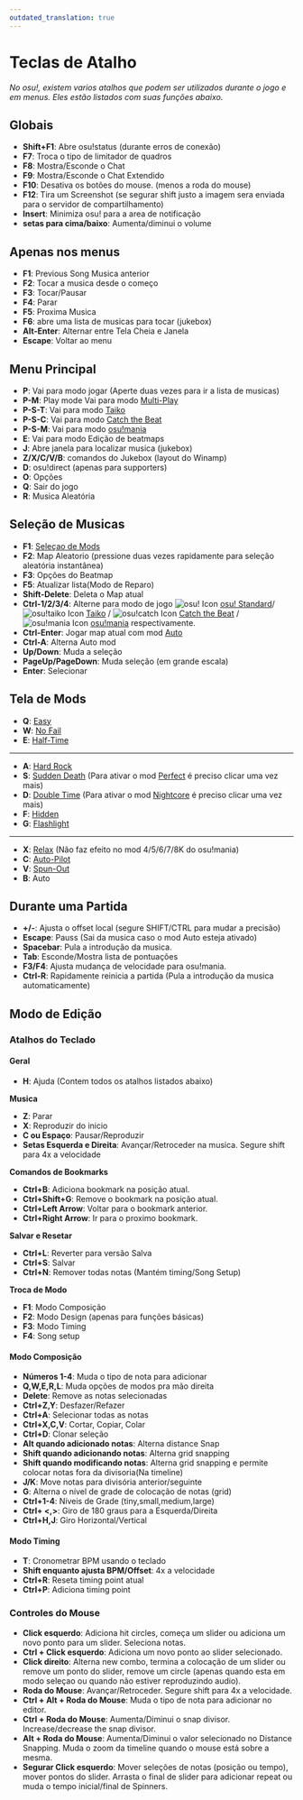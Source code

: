 ```yaml
---
outdated_translation: true
---
```


# Teclas de Atalho

*No osu!, existem varios atalhos que podem ser utilizados durante o jogo e em menus. Eles estão listados com suas funções abaixo.*

## Globais

- **Shift+F1**: Abre osu!status (durante erros de conexão)
- **F7**: Troca o tipo de limitador de quadros
- **F8**: Mostra/Esconde o Chat
- **F9**: Mostra/Esconde o Chat Extendido
- **F10**: Desativa os botões do mouse. (menos a roda do mouse)
- **F12**: Tira um Screenshot (se segurar shift justo a imagem sera enviada para o servidor de compartilhamento)
- **Insert**: Minimiza osu! para a area de notificação
- **setas para cima/baixo**: Aumenta/diminui o volume

## Apenas nos menus

- **F1**: Previous Song Musica anterior
- **F2**: Tocar a musica desde o começo
- **F3**: Tocar/Pausar
- **F4**: Parar
- **F5**: Proxima Musica
- **F6**: abre uma lista de musicas para tocar (jukebox)
- **Alt-Enter**: Alternar entre Tela Cheia e Janela
- **Escape**: Voltar ao menu

## Menu Principal

- **P**: Vai para modo jogar (Aperte duas vezes para ir a lista de musicas)
- **P-M**: Play mode Vai para modo [Multi-Play](/wiki/Client/Interface/Multiplayer)
- **P-S-T**: Vai para modo [Taiko](/wiki/Game_mode/osu!taiko)
- **P-S-C**: Vai para modo [Catch the Beat](/wiki/Game_mode/osu!catch)
- **P-S-M**: Vai para modo [osu!mania](/wiki/Game_mode/osu!mania)
- **E**: Vai para modo Edição de beatmaps
- **J**: Abre janela para localizar musica (jukebox)
- **Z/X/C/V/B**: comandos do Jukebox (layout do Winamp)
- **D**: osu!direct (apenas para supporters)
- **O**: Opções
- **Q**: Sair do jogo
- **R**: Musica Aleatória

## Seleção de Musicas

- **F1**: [Seleçao de Mods](/wiki/Game_modifier)
- **F2**: Map Aleatorio (pressione duas vezes rapidamente para seleção aleatória instantânea)
- **F3**: Opções do Beatmap
- **F5**: Atualizar lista(Modo de Reparo)
- **Shift-Delete**: Deleta o Map atual
- **Ctrl-1/2/3/4**: Alterne para modo de jogo ![osu! Icon](/wiki/shared/mode/osu.png "osu! Icon") [osu! Standard](/wiki/Game_mode/osu!)/ ![osu!taiko Icon](/wiki/shared/mode/taiko.png "osu!taiko Icon") [Taiko](/wiki/Game_mode/osu!taiko) / ![osu!catch Icon](/wiki/shared/mode/catch.png "osu!catch Icon") [Catch the Beat](/wiki/Game_mode/osu!catch) / ![osu!mania Icon](/wiki/shared/mode/mania.png "osu!mania Icon") [osu!mania](/wiki/Game_mode/osu!mania) respectivamente.
- **Ctrl-Enter**: Jogar map atual com mod [Auto](/wiki/Game_modifier/Auto)
- **Ctrl-A**: Alterna Auto mod
- **Up/Down**: Muda a seleção
- **PageUp/PageDown**: Muda seleção (em grande escala)
- **Enter**: Selecionar

## Tela de Mods

- **Q**: [Easy](/wiki/Game_modifier/Easy)
- **W**: [No Fail](/wiki/Game_modifier/No_Fail)
- **E**: [Half-Time](/wiki/Game_modifier/Half_Time)

---

- **A**: [Hard Rock](/wiki/Game_modifier/Hard_Rock)
- **S**: [Sudden Death](/wiki/Game_modifier/Sudden_Death) (Para ativar o mod [Perfect](/wiki/Game_modifier/Perfect) é preciso clicar uma vez mais)
- **D**: [Double Time](/wiki/Game_modifier/Double_Time) (Para ativar o mod  [Nightcore](/wiki/Game_modifier/Nightcore) é preciso clicar uma vez mais)
- **F**: [Hidden](/wiki/Game_modifier/Hidden)
- **G**: [Flashlight](/wiki/Game_modifier/Flashlight)

---

- **X**: [Relax](/wiki/Game_modifier/Relax) (Não faz efeito no mod 4/5/6/7/8K do osu!mania)
- **C**: [Auto-Pilot](/wiki/Game_modifier/Autopilot)
- **V**: [Spun-Out](/wiki/Game_modifier/Spun_Out)
- **B**: Auto

## Durante uma Partida

- **+/-**: Ajusta o offset local (segure SHIFT/CTRL para mudar a precisão)
- **Escape**: Pauss (Sai da musica caso o mod Auto esteja ativado)
- **Spacebar**: Pula a introdução da musica.
- **Tab**: Esconde/Mostra lista de pontuações
- **F3/F4**: Ajusta mudança de velocidade para osu!mania.
- **Ctrl-R**: Rapidamente reinicia a partida (Pula a introdução da musica automaticamente)

## Modo de Edição

### Atalhos do Teclado

#### Geral

- **H**: Ajuda (Contem todos os atalhos listados abaixo)

**Musica**

- **Z**: Parar
- **X**: Reproduzir do inicio
- **C ou Espaço**: Pausar/Reproduzir
- **Setas Esquerda e Direita**: Avançar/Retroceder na musica. Segure shift para 4x a velocidade

**Comandos de Bookmarks**

- **Ctrl+B**: Adiciona bookmark na posição atual.
- **Ctrl+Shift+G**: Remove o bookmark na posição atual.
- **Ctrl+Left Arrow**: Voltar para o bookmark anterior.
- **Ctrl+Right Arrow**: Ir para o proximo bookmark.

**Salvar e Resetar**

- **Ctrl+L**: Reverter para versão Salva
- **Ctrl+S**: Salvar
- **Ctrl+N**: Remover todas notas (Mantém timing/Song Setup)

**Troca de Modo**

- **F1**: Modo Composição
- **F2**: Modo Design (apenas para funções básicas)
- **F3**: Modo Timing
- **F4**: Song setup

#### Modo Composição

- **Números 1-4**: Muda o tipo de nota para adicionar
- **Q,W,E,R,L**: Muda opções de modos pra mão direita
- **Delete**: Remove as notas selecionadas
- **Ctrl+Z,Y**: Desfazer/Refazer
- **Ctrl+A**: Selecionar todas as notas
- **Ctrl+X,C,V**: Cortar, Copiar, Colar
- **Ctrl+D**: Clonar seleção
- **Alt quando adicionado notas**: Alterna distance Snap
- **Shift quando adicionando notas**: Alterna grid snapping
- **Shift quando modificando notas**: Alterna grid snapping e permite colocar notas fora da divisoria(Na timeline)
- **J/K**: Move notas para divisória anterior/seguinte
- **G**: Alterna o nível de grade de colocação de notas (grid)
- **Ctrl+1-4**: Níveis de Grade (tiny,small,medium,large)
- **Ctrl+ <,>**: Giro de 180 graus para a Esquerda/Direita
- **Ctrl+H,J**: Giro Horizontal/Vertical

#### Modo Timing

- **T**: Cronometrar BPM usando o teclado
- **Shift enquanto ajusta BPM/Offset**: 4x a velocidade
- **Ctrl+R**: Reseta timing point atual
- **Ctrl+P**: Adiciona timing point

### Controles do Mouse

- **Click esquerdo**: Adiciona hit circles, começa um slider ou adiciona um novo ponto para um slider. Seleciona notas.
- **Ctrl + Click esquerdo**: Adiciona um novo ponto ao slider selecionado.
- **Click direito**: Alterna new combo, termina a colocação de um slider ou remove um ponto do slider, remove um circle (apenas quando esta em modo seleçao ou quando não estiver reproduzindo audio).
- **Roda do Mouse**: Avançar/Retroceder. Segure shift para 4x a velocidade.
- **Ctrl + Alt + Roda do Mouse**: Muda o tipo de nota para adicionar no editor.
- **Ctrl + Roda do Mouse**: Aumenta/Diminui o snap divisor. Increase/decrease the snap divisor.
- **Alt + Roda do Mouse**: Aumenta/Diminui o valor selecionado no Distance Snapping. Muda o zoom da timeline quando o mouse está sobre a mesma.
- **Segurar Click esquerdo**: Mover seleções de notas (posição ou tempo), mover pontos do slider. Arrasta o final de slider para adicionar repeat ou muda o tempo inicial/final de Spinners.
